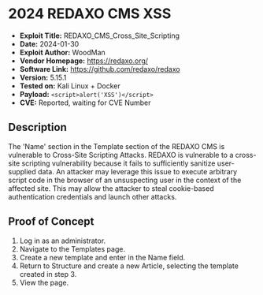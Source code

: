 # 2024 REDAXO CMS XSS
- **Exploit Title:** REDAXO_CMS_Cross_Site_Scripting
- **Date:** 2024-01-30
- **Exploit Author:** WoodMan
- **Vendor Homepage:** https://redaxo.org/
- **Software Link:** https://github.com/redaxo/redaxo
- **Version:** 5.15.1
- **Tested on:** Kali Linux + Docker
- **Payload:** `<script>alert('XSS')</script>`
- **CVE:** Reported, waiting for CVE Number

## Description
The 'Name' section in the Template section of the REDAXO CMS is vulnerable to Cross-Site Scripting Attacks. REDAXO is vulnerable to a cross-site scripting vulnerability because it fails to sufficiently sanitize user-supplied data. An attacker may leverage this issue to execute arbitrary script code in the browser of an unsuspecting user in the context of the affected site. This may allow the attacker to steal cookie-based authentication credentials and launch other attacks.

## Proof of Concept
1. Log in as an administrator.
2. Navigate to the Templates page.
3. Create a new template and enter <script>alert('XSS')</script> in the Name field.
4. Return to Structure and create a new Article, selecting the template created in step 3.
5. View the page.
